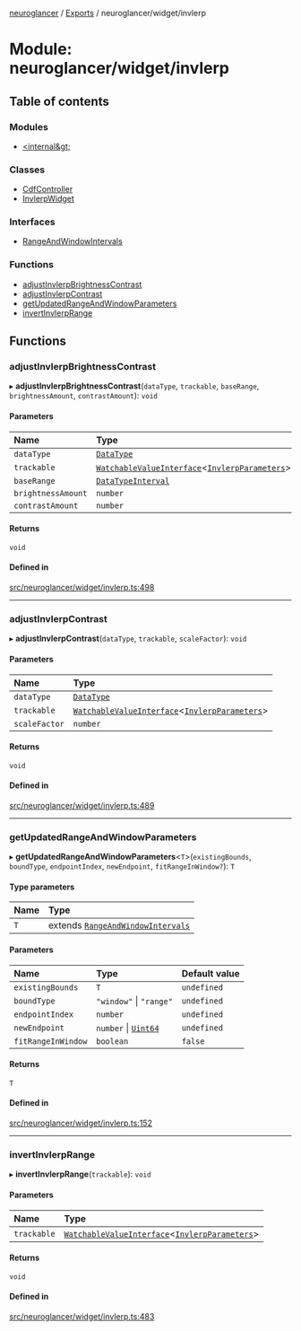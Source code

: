 [neuroglancer](../README.md) / [Exports](../modules.md) / neuroglancer/widget/invlerp

# Module: neuroglancer/widget/invlerp

## Table of contents

### Modules

- [&lt;internal\&gt;](neuroglancer_widget_invlerp._internal_.md)

### Classes

- [CdfController](../classes/neuroglancer_widget_invlerp.CdfController.md)
- [InvlerpWidget](../classes/neuroglancer_widget_invlerp.InvlerpWidget.md)

### Interfaces

- [RangeAndWindowIntervals](../interfaces/neuroglancer_widget_invlerp.RangeAndWindowIntervals.md)

### Functions

- [adjustInvlerpBrightnessContrast](neuroglancer_widget_invlerp.md#adjustinvlerpbrightnesscontrast)
- [adjustInvlerpContrast](neuroglancer_widget_invlerp.md#adjustinvlerpcontrast)
- [getUpdatedRangeAndWindowParameters](neuroglancer_widget_invlerp.md#getupdatedrangeandwindowparameters)
- [invertInvlerpRange](neuroglancer_widget_invlerp.md#invertinvlerprange)

## Functions

### adjustInvlerpBrightnessContrast

▸ **adjustInvlerpBrightnessContrast**(`dataType`, `trackable`, `baseRange`, `brightnessAmount`, `contrastAmount`): `void`

#### Parameters

| Name | Type |
| :------ | :------ |
| `dataType` | [`DataType`](../enums/neuroglancer_util_data_type.DataType.md) |
| `trackable` | [`WatchableValueInterface`](../interfaces/neuroglancer_trackable_value.WatchableValueInterface.md)<[`InvlerpParameters`](../interfaces/neuroglancer_webgl_shader_ui_controls.InvlerpParameters.md)\> |
| `baseRange` | [`DataTypeInterval`](neuroglancer_util_lerp.md#datatypeinterval) |
| `brightnessAmount` | `number` |
| `contrastAmount` | `number` |

#### Returns

`void`

#### Defined in

[src/neuroglancer/widget/invlerp.ts:498](https://github.com/ActiveBrainAtlas2/neuroglancer/blob/034b457d/src/neuroglancer/widget/invlerp.ts#L498)

___

### adjustInvlerpContrast

▸ **adjustInvlerpContrast**(`dataType`, `trackable`, `scaleFactor`): `void`

#### Parameters

| Name | Type |
| :------ | :------ |
| `dataType` | [`DataType`](../enums/neuroglancer_util_data_type.DataType.md) |
| `trackable` | [`WatchableValueInterface`](../interfaces/neuroglancer_trackable_value.WatchableValueInterface.md)<[`InvlerpParameters`](../interfaces/neuroglancer_webgl_shader_ui_controls.InvlerpParameters.md)\> |
| `scaleFactor` | `number` |

#### Returns

`void`

#### Defined in

[src/neuroglancer/widget/invlerp.ts:489](https://github.com/ActiveBrainAtlas2/neuroglancer/blob/034b457d/src/neuroglancer/widget/invlerp.ts#L489)

___

### getUpdatedRangeAndWindowParameters

▸ **getUpdatedRangeAndWindowParameters**<`T`\>(`existingBounds`, `boundType`, `endpointIndex`, `newEndpoint`, `fitRangeInWindow?`): `T`

#### Type parameters

| Name | Type |
| :------ | :------ |
| `T` | extends [`RangeAndWindowIntervals`](../interfaces/neuroglancer_widget_invlerp.RangeAndWindowIntervals.md) |

#### Parameters

| Name | Type | Default value |
| :------ | :------ | :------ |
| `existingBounds` | `T` | `undefined` |
| `boundType` | ``"window"`` \| ``"range"`` | `undefined` |
| `endpointIndex` | `number` | `undefined` |
| `newEndpoint` | `number` \| [`Uint64`](../classes/neuroglancer_util_uint64.Uint64.md) | `undefined` |
| `fitRangeInWindow` | `boolean` | `false` |

#### Returns

`T`

#### Defined in

[src/neuroglancer/widget/invlerp.ts:152](https://github.com/ActiveBrainAtlas2/neuroglancer/blob/034b457d/src/neuroglancer/widget/invlerp.ts#L152)

___

### invertInvlerpRange

▸ **invertInvlerpRange**(`trackable`): `void`

#### Parameters

| Name | Type |
| :------ | :------ |
| `trackable` | [`WatchableValueInterface`](../interfaces/neuroglancer_trackable_value.WatchableValueInterface.md)<[`InvlerpParameters`](../interfaces/neuroglancer_webgl_shader_ui_controls.InvlerpParameters.md)\> |

#### Returns

`void`

#### Defined in

[src/neuroglancer/widget/invlerp.ts:483](https://github.com/ActiveBrainAtlas2/neuroglancer/blob/034b457d/src/neuroglancer/widget/invlerp.ts#L483)
